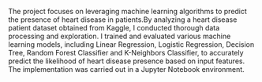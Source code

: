 The project focuses on leveraging machine learning algorithms to predict the presence of heart disease in patients.By analyzing a heart disease patient dataset obtained from Kaggle, I conducted thorough data processing and exploration. I trained and evaluated various machine learning models, including Linear Regression, Logistic Regression, Decision Tree, Random Forest Classifier and K-Neighbors Classifier, to accurately predict the likelihood of heart disease presence based on input features.
The implementation was carried out in a Jupyter Notebook environment.
